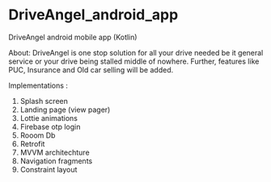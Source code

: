 # DriveAngel_android_app
DriveAngel android mobile app (Kotlin)

About: DriveAngel is one stop solution for all your drive needed be it general service or your drive being stalled middle of nowhere.
Further, features like PUC, Insurance and Old car selling will be added.

Implementations :

1. Splash screen
2. Landing page (view pager)
3. Lottie animations
4. Firebase otp login
5. Rooom Db
6. Retrofit
7. MVVM architechture
8. Navigation fragments
9. Constraint layout


